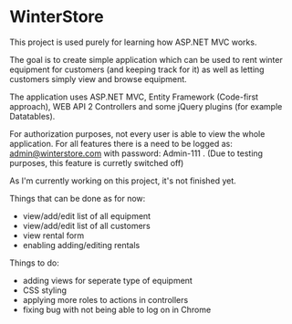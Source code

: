 # WinterStore

This project is used purely for learning how ASP.NET MVC works.

The goal is to create simple application which can be used to rent winter equipment for customers (and keeping track for it) 
as well as letting customers simply view and browse equipment. 

The application uses ASP.NET MVC, Entity Framework (Code-first approach), WEB API 2 Controllers and some jQuery plugins (for example Datatables). 

For authorization purposes, not every user is able to view the whole application. 
For all features there is a need to be logged as: admin@winterstore.com with password: Admin-111 . 
(Due to testing purposes, this feature is curretly switched off)


As I'm currently working on this project, it's not finished yet. 

Things that can be done as for now: 
- view/add/edit list of all equipment
- view/add/edit list of all customers
- view rental form 
- enabling adding/editing rentals

Things to do: 
- adding views for seperate type of equipment
- CSS styling
- applying more roles to actions in controllers
- fixing bug with not being able to log on in Chrome

